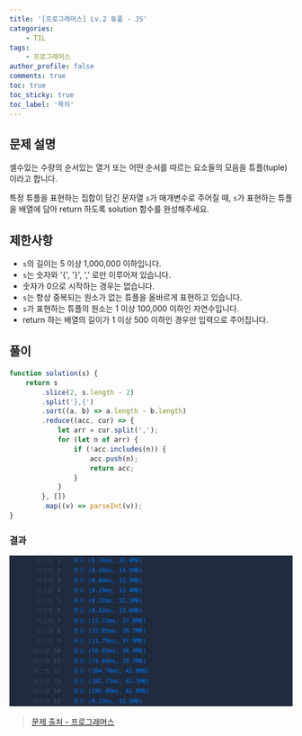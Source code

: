 ```yaml
---
title: '[프로그래머스] Lv.2 튜플 - JS'
categories:
    - TIL
tags:
    - 프로그래머스
author_profile: false
comments: true
toc: true
toc_sticky: true
toc_label: '목차'
---
```


## 문제 설명

셀수있는 수량의 순서있는 열거 또는 어떤 순서를 따르는 요소들의 모음을 튜플(tuple)이라고 합니다.

특정 튜플을 표현하는 집합이 담긴 문자열 `s`가 매개변수로 주어질 때, `s`가 표현하는 튜플을 배열에 담아 return 하도록 solution 함수를 완성해주세요.

## 제한사항

-   `s`의 길이는 5 이상 1,000,000 이하입니다.
-   `s`는 숫자와 '{', '}', ',' 로만 이루어져 있습니다.
-   숫자가 0으로 시작하는 경우는 없습니다.
-   `s`는 항상 중복되는 원소가 없는 튜플을 올바르게 표현하고 있습니다.
-   `s`가 표현하는 튜플의 원소는 1 이상 100,000 이하인 자연수입니다.
-   return 하는 배열의 길이가 1 이상 500 이하인 경우만 입력으로 주어집니다.

## 풀이

```javascript
function solution(s) {
    return s
        .slice(2, s.length - 2)
        .split('},{')
        .sort((a, b) => a.length - b.length)
        .reduce((acc, cur) => {
            let arr = cur.split(',');
            for (let n of arr) {
                if (!acc.includes(n)) {
                    acc.push(n);
                    return acc;
                }
            }
        }, [])
        .map((v) => parseInt(v));
}
```

### 결과

![result1](/assets/images/2023/10/24/algorithm-103-result1.png)

> [문제 출처 - 프로그래머스](https://school.programmers.co.kr/learn/courses/30/lessons/64065)
